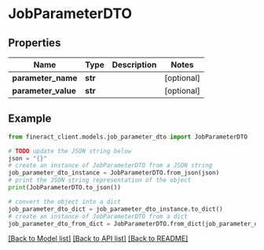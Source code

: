# JobParameterDTO


## Properties

Name | Type | Description | Notes
------------ | ------------- | ------------- | -------------
**parameter_name** | **str** |  | [optional] 
**parameter_value** | **str** |  | [optional] 

## Example

```python
from fineract_client.models.job_parameter_dto import JobParameterDTO

# TODO update the JSON string below
json = "{}"
# create an instance of JobParameterDTO from a JSON string
job_parameter_dto_instance = JobParameterDTO.from_json(json)
# print the JSON string representation of the object
print(JobParameterDTO.to_json())

# convert the object into a dict
job_parameter_dto_dict = job_parameter_dto_instance.to_dict()
# create an instance of JobParameterDTO from a dict
job_parameter_dto_from_dict = JobParameterDTO.from_dict(job_parameter_dto_dict)
```
[[Back to Model list]](../README.md#documentation-for-models) [[Back to API list]](../README.md#documentation-for-api-endpoints) [[Back to README]](../README.md)


